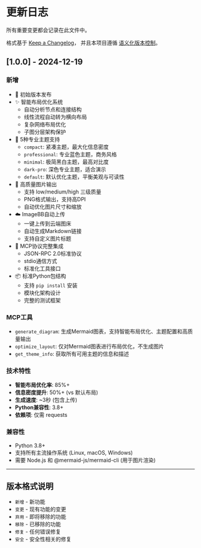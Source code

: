 # 更新日志

所有重要变更都会记录在此文件中。

格式基于 [Keep a Changelog](https://keepachangelog.com/zh-CN/1.0.0/)，
并且本项目遵循 [语义化版本控制](https://semver.org/spec/v2.0.0.html)。

## [1.0.0] - 2024-12-19

### 新增

- 🎉 初始版本发布
- ✨ 智能布局优化系统
  - 自动分析节点和连接结构
  - 线性流程自动转为横向布局
  - 复杂网络布局优化
  - 子图分层架构保护
- 🎨 5种专业主题支持
  - `compact`: 紧凑主题，最大化信息密度
  - `professional`: 专业蓝色主题，商务风格
  - `minimal`: 极简黑白主题，最高对比度
  - `dark-pro`: 深色专业主题，适合演示
  - `default`: 默认优化主题，平衡美观与可读性
- 📸 高质量图片输出
  - 支持 low/medium/high 三级质量
  - PNG格式输出，支持高DPI
  - 自动优化图片尺寸和缩放
- ☁️ ImageBB自动上传
  - 一键上传到云端图床
  - 自动生成Markdown链接
  - 支持自定义图片标题
- 🔧 MCP协议完整集成
  - JSON-RPC 2.0标准协议
  - stdio通信方式
  - 标准化工具接口
- 📦 标准Python包结构
  - 支持 `pip install` 安装
  - 模块化架构设计
  - 完整的测试框架

### MCP工具

- `generate_diagram`: 生成Mermaid图表，支持智能布局优化、主题配置和高质量输出
- `optimize_layout`: 仅对Mermaid图表进行布局优化，不生成图片
- `get_theme_info`: 获取所有可用主题的信息和描述

### 技术特性

- **智能布局优化率**: 85%+
- **信息密度提升**: 50%+ (vs 默认布局)
- **生成速度**: ~3秒 (包含上传)
- **Python兼容性**: 3.8+
- **依赖项**: 仅需 requests

### 兼容性

- Python 3.8+
- 支持所有主流操作系统 (Linux, macOS, Windows)
- 需要 Node.js 和 @mermaid-js/mermaid-cli (用于图片渲染)

---

## 版本格式说明

- `新增` - 新功能
- `变更` - 现有功能的变更
- `弃用` - 即将移除的功能
- `移除` - 已移除的功能
- `修复` - 任何错误修复
- `安全` - 安全性相关的修复
